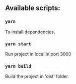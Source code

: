 ## Available scripts:

### `yarn`

To install dependencies.

### `yarn start`

Run project in local in port 3000

### `yarn build`

Build the project in 'dist' folder.
